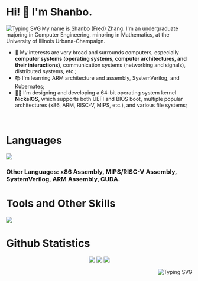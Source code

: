 # Hi! 👋 I'm Shanbo.

<a href="https://git.io/typing-svg"><img align="left" src="https://readme-typing-svg.demolab.com?font=Doto&size=24&duration=3000&pause=1000&color=00FF96&multiline=true&repeat=false&width=320&height=252&lines=movl+%25ebp%2C+0x9E3779B9;pushl+%24USER_SS;pushl+%25esp;sti;pushfl;pushl+%24USER_CS;pushl+%240xECEBCAFE;iret" alt="Typing SVG" /></a>

My name is Shanbo (Fred) Zhang. I'm an undergraduate majoring in Computer Engineering, minoring in Mathematics, at the University of Illinois Urbana-Champaign.

- 🔭 My interests are very broad and surrounds computers, especially <b>computer systems (operating systems, computer architectures, and their interactions)</b>, communication systems (networking and signals), distributed systems, etc.;
- 📚 I'm learning ARM architecture and assembly, SystemVerilog, and Kubernates;
- 👨‍💻 I'm designing and developing a 64-bit operating system kernel **NickelOS**, which supports both UEFI and BIOS boot, multiple popular architectures (x86, ARM, RISC-V, MIPS, etc.), and various file systems;

<br clear="both">

# Languages

<img src="https://skillicons.dev/icons?i=c,cpp,arduino,rust,java,cs,python,javascript"/>

### Other Languages: x86 Assembly, MIPS/RISC-V Assembly, SystemVerilog, ARM Assembly, CUDA.

# Tools and Other Skills

<img src="https://skillicons.dev/icons?i=git,linux,windows,visualstudio,vscode,docker,vim,pr,ps,au,ae"/>

# Github Statistics
<div align="center">
    <img src="https://github-readme-stats.vercel.app/api?username=EscapistArcadia&show_icons=true&theme=tokyonight"/>
    <img src="https://github-readme-streak-stats.herokuapp.com/?user=EscapistArcadia&theme=tokyonight"/>
    <img src="https://github-readme-stats.vercel.app/api/top-langs/?username=EscapistArcadia&layout=compact&theme=tokyonight"/>
</div>


<a href="https://git.io/typing-svg"><img align="right" src="https://readme-typing-svg.demolab.com?font=Doto&size=24&duration=3000&pause=1000&color=00FF96&multiline=true&repeat=false&width=332&height=130&lines=movl+%240%2C+%25eax;movl+(0x9E3779B9)%2C+%25ebp;leave;ret" alt="Typing SVG" /></a>
